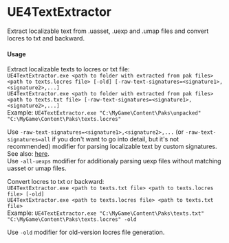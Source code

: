 # UE4TextExtractor

Extract localizable text from .uasset, .uexp and .umap files and convert locres to txt and backward.
  
#### Usage  

Extract localizable texts to locres or txt file:  
`UE4TextExtractor.exe <path to folder with extracted from pak files> <path to texts.locres file> [-old] [-raw-text-signatures=<signature1>,<signature2>,...]`  
`UE4TextExtractor.exe <path to folder with extracted from pak files> <path to texts.txt file> [-raw-text-signatures=<signature1>,<signature2>,...]`  
Example: `UE4TextExtractor.exe "C:\MyGame\Content\Paks\unpacked" "C:\MyGame\Content\Paks\texts.locres"`  
  
Use `-raw-text-signatures=<signature1>,<signature2>,...` (or `-raw-text-signatures=all` if you don't want to go into detail, but it's not recommended) modifier for parsing localizable text by custom signatures. See also: [here](https://github.com/VD42/UE4TextExtractor/blob/master/RAW_TEXT_SIGNATURES.md).  
Use `-all-uexps` modifier for additionaly parsing uexp files without matching uasset or umap files.  
  
Convert locres to txt or backward:  
`UE4TextExtractor.exe <path to texts.txt file> <path to texts.locres file> [-old]`  
`UE4TextExtractor.exe <path to texts.locres file> <path to texts.txt file>`  
Example: `UE4TextExtractor.exe "C:\MyGame\Content\Paks\texts.txt" "C:\MyGame\Content\Paks\texts.locres" -old`  
  
Use `-old` modifier for old-version locres file generation.